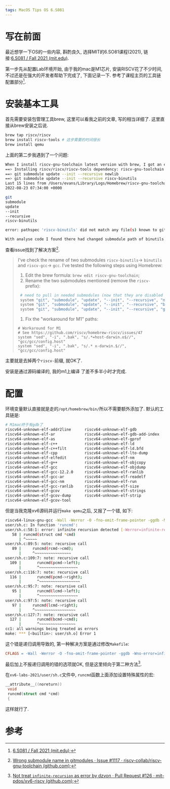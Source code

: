 ```yaml
---
tags: MacOS Tips OS 6.S081
---
```


# 写在前面

最近想学一下OS的一些内容, 斟酌良久, 选择MIT的6.SO81课程(2021), 链接:[6.S081 / Fall 2021 (mit.edu)](https://pdos.csail.mit.edu/6.828/2021/schedule.html).

第一步先从配置Lab环境开始, 由于我的mac是M1芯片, 安装RISCV花了不少时间, 不过还是在强大的开发者帮助下完成了, 下面记录一下. 参考了课程主页的工具链配置部分[^1].



# 安装基本工具

首先需要安装包管理工具brew, 这里可以看我之前的文章, 写的相当详细了. 这里直接从brew安装之后说.

```bash
brew tap riscv/riscv
brew install riscv-tools # 这步需要的时间很长
brew install qemu
```

上面的第二步我遇到了一个问题:

```bash
When I install riscv-gnu-toolchain latest version with brew, I got an error with it, the error info like this:
==> Installing riscv/riscv/riscv-tools dependency: riscv-gnu-toolchain
==> git submodule update --init --recursive newlib
==> git submodule update --init --recursive riscv-binutils
Last 15 lines from /Users/evans/Library/Logs/Homebrew/riscv-gnu-toolchain/02.git:
2022-08-23 07:34:00 +0000

git
submodule
update
--init
--recursive
riscv-binutils

error: pathspec 'riscv-binutils' did not match any file(s) known to git

With analyse code I found there had changed submodule path of binutils. In old version riscv-gnu-toolchain used riscv-binutils, but in new version removed "riscv-" prefix, so it's failed with brew
```

查看issue找到了解决方案[^2].

>   I've check the rename of two submodules `riscv-binutils`-> `binutils` and `riscv-gcc`-> `gcc`.
>   I've tested the following steps using Homebrew:
>
>   1.  Edit the brew formula: `brew edit riscv-gnu-toolchain`;
>   2.  Rename the two submodules mentioned (remove the `riscv-` prefix):
>
>   ```bash
>    # need to pull in needed submodules (now that they are disabled above)
>    system "git", "submodule", "update", "--init", "--recursive", "newlib"
>    system "git", "submodule", "update", "--init", "--recursive", "binutils"
>    system "git", "submodule", "update", "--init", "--recursive", "gcc"
>   ```
>
>   1.  Fix the "workaround for M1" paths:
>
>   ```
>   # Workaround for M1
>   # See https://github.com/riscv/homebrew-riscv/issues/47
>   system "sed", "-i", ".bak", "s/.*=host-darwin.o$//", "gcc/gcc/config.host"
>   system "sed", "-i", ".bak", "s/.* x-darwin.$//", "gcc/gcc/config.host"
>   ```

主要就是去掉两个`riscv-`前缀, 就OK了. 

安装是通过源码编译的, 我的m1上编译 了差不多半小时才完成. 

# 配置

环境变量默认直接就是走的`/opt/homebrew/bin/`所以不需要额外添加了. 默认的工具链是:

```bash
# M1mac终于有gdb了
riscv64-unknown-elf-addr2line      riscv64-unknown-elf-gdb
riscv64-unknown-elf-ar             riscv64-unknown-elf-gdb-add-index
riscv64-unknown-elf-as             riscv64-unknown-elf-gprof
riscv64-unknown-elf-c++            riscv64-unknown-elf-ld
riscv64-unknown-elf-c++filt        riscv64-unknown-elf-ld.bfd
riscv64-unknown-elf-cpp            riscv64-unknown-elf-lto-dump
riscv64-unknown-elf-elfedit        riscv64-unknown-elf-nm
riscv64-unknown-elf-g++            riscv64-unknown-elf-objcopy
riscv64-unknown-elf-gcc            riscv64-unknown-elf-objdump
riscv64-unknown-elf-gcc-12.2.0     riscv64-unknown-elf-ranlib
riscv64-unknown-elf-gcc-ar         riscv64-unknown-elf-readelf
riscv64-unknown-elf-gcc-nm         riscv64-unknown-elf-run
riscv64-unknown-elf-gcc-ranlib     riscv64-unknown-elf-size
riscv64-unknown-elf-gcov           riscv64-unknown-elf-strings
riscv64-unknown-elf-gcov-dump      riscv64-unknown-elf-strip
riscv64-unknown-elf-gcov-tool
```

但是当我克隆xv6源码并运行`make qemu`之后, 又报了一个错, 如下:

```bash
riscv64-linux-gnu-gcc -Wall -Werror -O -fno-omit-frame-pointer -ggdb -MD -mcmodel=medany -ffreestanding -fno-common -nostdlib -mno-relax -I. -fno-stack-protector -fno-pie -no-pie   -c -o user/sh.o user/sh.c
user/sh.c: In function 'runcmd':
user/sh.c:58:1: error: infinite recursion detected [-Werror=infinite-recursion]
   58 | runcmd(struct cmd *cmd)
      | ^~~~~~
user/sh.c:89:5: note: recursive call
   89 |     runcmd(rcmd->cmd);
      |     ^~~~~~~~~~~~~~~~~
user/sh.c:109:7: note: recursive call
  109 |       runcmd(pcmd->left);
      |       ^~~~~~~~~~~~~~~~~~
user/sh.c:116:7: note: recursive call
  116 |       runcmd(pcmd->right);
      |       ^~~~~~~~~~~~~~~~~~~
user/sh.c:95:7: note: recursive call
   95 |       runcmd(lcmd->left);
      |       ^~~~~~~~~~~~~~~~~~
user/sh.c:97:5: note: recursive call
   97 |     runcmd(lcmd->right);
      |     ^~~~~~~~~~~~~~~~~~~
user/sh.c:127:7: note: recursive call
  127 |       runcmd(bcmd->cmd);
      |       ^~~~~~~~~~~~~~~~~
cc1: all warnings being treated as errors
make: *** [<builtin>: user/sh.o] Error 1
```

这个错是递归调用导致的, 第一种解决方案是通过修改`Makefile`:

```makefile
CFLAGS = -Wall -Werror -O -fno-omit-frame-pointer -ggdb -Wno-error=infinite-recursion
```

最后加上不报递归调用的错的选项就OK, 但是这里倾向于第二种方法[^3].

在`xv6-labs-2021/user/sh.c`文件中, `runcmd`函数上面添加设置特殊属性的宏:

```c
__attribute__((noreturn))
 void
 runcmd(struct cmd *cmd)
 {
```

这样就行了.



# 参考

[^1]:[6.S081 / Fall 2021 (mit.edu)](https://pdos.csail.mit.edu/6.828/2021/tools.html);
[^2]:[Wrong submodule name in gitmodules · Issue #1117 · riscv-collab/riscv-gnu-toolchain (github.com)](https://github.com/riscv-collab/riscv-gnu-toolchain/issues/1117#issuecomment-1229446707);
[^3]:[Not treat `infinite-recursion` as error by dzvon · Pull Request #126 · mit-pdos/xv6-riscv (github.com)](https://github.com/mit-pdos/xv6-riscv/pull/126#issuecomment-1161634060);